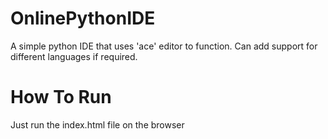 # OnlinePythonIDE
A simple python IDE that uses 'ace' editor to function. Can add support for different languages if required.

# How To Run
Just run the index.html file on the browser
